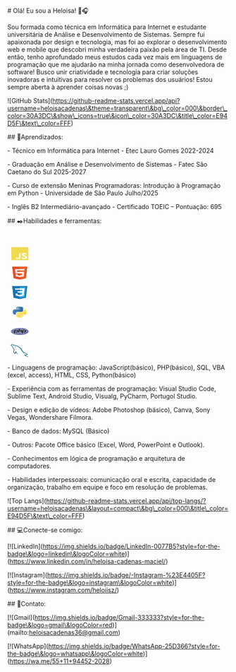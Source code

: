\# Olá! Eu sou a Heloisa! 🧋🎧



Sou formada como técnica em Informática para Internet e estudante universitária de Análise e Desenvolvimento de Sistemas. Sempre fui apaixonada por design e tecnologia, mas foi ao explorar o desenvolvimento web e mobile que descobri minha verdadeira paixão pela área de TI. Desde então, tenho aprofundado meus estudos cada vez mais em linguagens de programação que me ajudarão na minha jornada como desenvolvedora de software! Busco unir criatividade e tecnologia para criar soluções inovadoras e intuitivas para resolver os problemas dos usuários! Estou sempre aberta à aprender coisas novas ;)



!\[GitHub Stats](https://github-readme-stats.vercel.app/api?username=heloisacadenas\&theme=transparent\&bg\_color=000\&border\_color=30A3DC\&show\_icons=true\&icon\_color=30A3DC\&title\_color=E94D5F\&text\_color=FFF)



\## 📓Aprendizados:

\- Técnico em Informática para Internet - Etec Lauro Gomes 2022-2024

\- Graduação em Análise e Desenvolvimento de Sistemas - Fatec São Caetano do Sul 2025-2027

\- Curso de extensão Meninas Programadoras: Introdução à Programação em Python - Universidade de São Paulo Julho/2025

\- Inglês B2 Intermediário-avançado - Certificado TOEIC – Pontuação: 695



\## ✒️Habilidades e ferramentas:

<div style="display: inline\_block"><br>

&nbsp; <img align="center" alt="Helo-JavaScript" height="30" width="40" src="https://raw.githubusercontent.com/devicons/devicon/master/icons/javascript/javascript-plain.svg">

&nbsp; <img align="center" alt="Helo-HTML" height="30" width="40" src="https://raw.githubusercontent.com/devicons/devicon/master/icons/html5/html5-original.svg">

&nbsp; <img align="center" alt="Helo-CSS" height="30" width="40" src="https://raw.githubusercontent.com/devicons/devicon/master/icons/css3/css3-original.svg">

&nbsp; <img align="center" alt="Helo-Python" height="30" width="40" src="https://raw.githubusercontent.com/devicons/devicon/master/icons/python/python-original.svg">

&nbsp;  <img align="center" alt="Helo-PHP" height="30" width="40" src="https://raw.githubusercontent.com/devicons/devicon/master/icons/php/php-original.svg">

&nbsp; <img align="center" alt="Helo-SQL" height="30" width="40" src="https://raw.githubusercontent.com/devicons/devicon/master/icons/mysql/mysql-original.svg">

</div>



\- Linguagens de programação: JavaScript(básico), PHP(básico), SQL, VBA (excel, access), HTML, CSS, Python(básico)

\- Experiência com as ferramentas de programação: Visual Studio Code, Sublime Text, Android Studio, Visualg, PyCharm, Portugol Studio.

\- Design e edição de vídeos: Adobe Photoshop (básico), Canva, Sony Vegas, Wondershare Filmora.

\- Banco de dados: MySQL (Básico)

\- Outros: Pacote Office básico (Excel, Word, PowerPoint e Outlook).

\- Conhecimentos em lógica de programação e arquitetura de computadores.

\- Habilidades interpessoais: comunicação oral e escrita, capacidade de organização, trabalho em equipe e foco em resolução de problemas.



!\[Top Langs](https://github-readme-stats.vercel.app/api/top-langs/?username=heloisacadenas\&layout=compact\&bg\_color=000\&title\_color=E94D5F\&text\_color=FFF)



\## 💻Conecte-se comigo:

\[!\[LinkedIn](https://img.shields.io/badge/LinkedIn-0077B5?style=for-the-badge\&logo=linkedin\&logoColor=white)](https://www.linkedin.com/in/heloisa-cadenas-maciel/)

\[!\[Instagram](https://img.shields.io/badge/-Instagram-%23E4405F?style=for-the-badge\&logo=instagram\&logoColor=white)](https://www.instagram.com/heloiisz/)



\## 📩Contato:

\[!\[Gmail](https://img.shields.io/badge/Gmail-333333?style=for-the-badge\&logo=gmail\&logoColor=red)](mailto:heloisacadenas36@gmail.com)

\[!\[WhatsApp](https://img.shields.io/badge/WhatsApp-25D366?style=for-the-badge\&logo=whatsapp\&logoColor=white)](https://wa.me/55+11+94452-2028)



